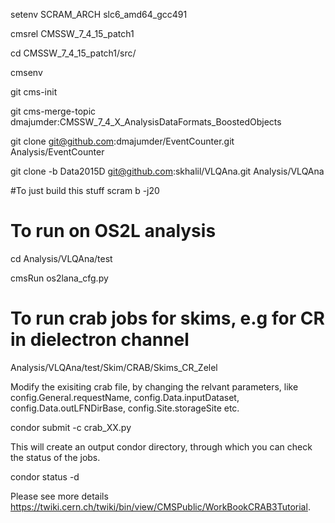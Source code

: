setenv SCRAM_ARCH slc6_amd64_gcc491


cmsrel CMSSW_7_4_15_patch1

cd CMSSW_7_4_15_patch1/src/

cmsenv

git cms-init

git cms-merge-topic dmajumder:CMSSW_7_4_X_AnalysisDataFormats_BoostedObjects

git clone git@github.com:dmajumder/EventCounter.git Analysis/EventCounter 

git clone -b Data2015D  git@github.com:skhalil/VLQAna.git  Analysis/VLQAna

 
#To just build this stuff
scram b -j20

# To run on OS2L analysis
cd Analysis/VLQAna/test

cmsRun os2lana_cfg.py

# To run crab jobs for skims, e.g for CR in dielectron channel

Analysis/VLQAna/test/Skim/CRAB/Skims_CR_Zelel 

Modify the exisiting crab file, by changing the relvant parameters, like config.General.requestName, config.Data.inputDataset, config.Data.outLFNDirBase, config.Site.storageSite etc.

condor submit -c crab_XX.py

This will create an output condor directory, through which you can check the status of the jobs.

condor status -d <Your condor directory>

Please see more details https://twiki.cern.ch/twiki/bin/view/CMSPublic/WorkBookCRAB3Tutorial.


